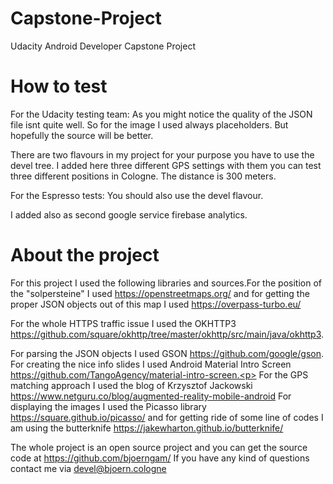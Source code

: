 # Capstone-Project
Udacity Android Developer Capstone Project

# How to test
For the Udacity testing team: 
As you might notice the quality of the JSON file isnt quite well. So for the image I used always placeholders.
But hopefully the source will be better.

There are two flavours in my project for your purpose you have to 
use the devel tree. I added here three different GPS settings with them you can test three different 
positions in Cologne. The distance is 300 meters.

For the Espresso tests: You should also use the devel flavour. 

I added also as second google service firebase analytics.

# About the project 
For this project I used the following libraries and sources.For the position
of the "solpersteine" I used https://openstreetmaps.org/ and for getting the proper
JSON objects out of this map I used https://overpass-turbo.eu/ <p>For the whole HTTPS traffic issue I used
the OKHTTP3 https://github.com/square/okhttp/tree/master/okhttp/src/main/java/okhttp3. <p>For parsing the JSON
objects I used GSON https://github.com/google/gson. For creating the nice info slides
I used Android Material Intro Screen https://github.com/TangoAgency/material-intro-screen.<p>
For the GPS matching approach I used the blog of Krzysztof Jackowski
https://www.netguru.co/blog/augmented-reality-mobile-android For displaying the images I used
the Picasso library https://square.github.io/picasso/ and for getting ride of some line of
codes I am using the butterknife https://jakewharton.github.io/butterknife/<p>
The whole project is an open source project and you can get the source code at
https://github.com/bjoerngam/ If you have any kind of questions contact me via devel@bjoern.cologne


